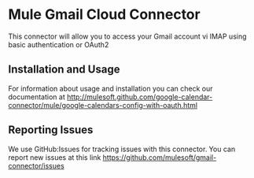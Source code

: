 Mule Gmail Cloud Connector
=========================

This connector will allow you to access your Gmail account vi IMAP using basic authentication or OAuth2

Installation and Usage
----------------------

For information about usage and installation you can check our documentation at http://mulesoft.github.com/google-calendar-connector/mule/google-calendars-config-with-oauth.html

Reporting Issues
----------------

We use GitHub:Issues for tracking issues with this connector. You can report new issues at this link https://github.com/mulesoft/gmail-connector/issues